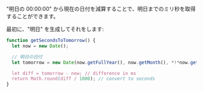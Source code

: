 "明日の 00:00:00" から現在の日付を減算することで、明日までのミリ秒を取得することができます。

最初に、"明日"  を生成してそれをします:

```js run
function getSecondsToTomorrow() {
  let now = new Date();

  // 明日の日付
  let tomorrow = new Date(now.getFullYear(), now.getMonth(), *!*now.getDate()+1*/!*);

  let diff = tomorrow - now; // difference in ms
  return Math.round(diff / 1000); // convert to seconds
}
```
